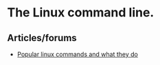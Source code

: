 # The Linux command line.

## Articles/forums
- [Popular linux commands and what they do](https://noidall.notion.site/The-Linux-Command-Line-ef2a9e93444a4f45976c10c847524cb4)
